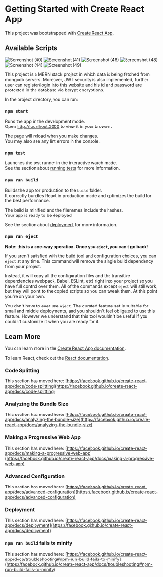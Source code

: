 # Getting Started with Create React App

This project was bootstrapped with [Create React App](https://github.com/facebook/create-react-app).

## Available Scripts


![Screenshot (40)](https://github.com/Vargos98/Restaurant-Order/assets/127929058/8d4d75a7-79d2-45cf-889c-ea0c75f8195f)
![Screenshot (41)](https://github.com/Vargos98/Restaurant-Order/assets/127929058/fd14e16d-14ef-4308-8c0e-f968f786f7ec)
![Screenshot (46)](https://github.com/Vargos98/Restaurant-Order/assets/127929058/718d17f1-e69a-490f-84cc-783e697f9ff1)
![Screenshot (48)](https://github.com/Vargos98/Restaurant-Order/assets/127929058/5698ba1b-7d29-449d-9e87-c9bc6cb1baa5)
![Screenshot (44)](https://github.com/Vargos98/Restaurant-Order/assets/127929058/dfa00257-2757-4f12-84ce-010fb891648e)
![Screenshot (49)](https://github.com/Vargos98/Restaurant-Order/assets/127929058/6bbb2932-2407-40bf-99ba-733ecb8b9f84)



This project is a MERN stack project in which data is being fetched from mongodb servers. Moreover, JWT security is also implemented, further user can register/login into this website and his id and password are protected in the database via bcrypt encryptions. 



In the project directory, you can run:

### `npm start`

Runs the app in the development mode.\
Open [http://localhost:3000](http://localhost:3000) to view it in your browser.

The page will reload when you make changes.\
You may also see any lint errors in the console.

### `npm test`

Launches the test runner in the interactive watch mode.\
See the section about [running tests](https://facebook.github.io/create-react-app/docs/running-tests) for more information.

### `npm run build`

Builds the app for production to the `build` folder.\
It correctly bundles React in production mode and optimizes the build for the best performance.

The build is minified and the filenames include the hashes.\
Your app is ready to be deployed!

See the section about [deployment](https://facebook.github.io/create-react-app/docs/deployment) for more information.

### `npm run eject`

**Note: this is a one-way operation. Once you `eject`, you can't go back!**

If you aren't satisfied with the build tool and configuration choices, you can `eject` at any time. This command will remove the single build dependency from your project.

Instead, it will copy all the configuration files and the transitive dependencies (webpack, Babel, ESLint, etc) right into your project so you have full control over them. All of the commands except `eject` will still work, but they will point to the copied scripts so you can tweak them. At this point you're on your own.

You don't have to ever use `eject`. The curated feature set is suitable for small and middle deployments, and you shouldn't feel obligated to use this feature. However we understand that this tool wouldn't be useful if you couldn't customize it when you are ready for it.

## Learn More

You can learn more in the [Create React App documentation](https://facebook.github.io/create-react-app/docs/getting-started).

To learn React, check out the [React documentation](https://reactjs.org/).

### Code Splitting

This section has moved here: [https://facebook.github.io/create-react-app/docs/code-splitting](https://facebook.github.io/create-react-app/docs/code-splitting)

### Analyzing the Bundle Size

This section has moved here: [https://facebook.github.io/create-react-app/docs/analyzing-the-bundle-size](https://facebook.github.io/create-react-app/docs/analyzing-the-bundle-size)

### Making a Progressive Web App

This section has moved here: [https://facebook.github.io/create-react-app/docs/making-a-progressive-web-app](https://facebook.github.io/create-react-app/docs/making-a-progressive-web-app)

### Advanced Configuration

This section has moved here: [https://facebook.github.io/create-react-app/docs/advanced-configuration](https://facebook.github.io/create-react-app/docs/advanced-configuration)

### Deployment

This section has moved here: [https://facebook.github.io/create-react-app/docs/deployment](https://facebook.github.io/create-react-app/docs/deployment)

### `npm run build` fails to minify

This section has moved here: [https://facebook.github.io/create-react-app/docs/troubleshooting#npm-run-build-fails-to-minify](https://facebook.github.io/create-react-app/docs/troubleshooting#npm-run-build-fails-to-minify)
